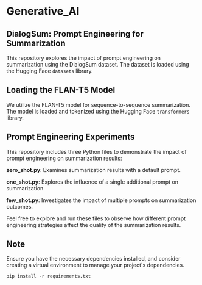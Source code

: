# Generative_AI
## DialogSum:  Prompt Engineering for Summarization

This repository explores the impact of prompt engineering on summarization using the DialogSum dataset. The dataset is loaded using the Hugging Face `datasets` library.

## Loading the FLAN-T5 Model
We utilize the FLAN-T5 model for sequence-to-sequence summarization. The model is loaded and tokenized using the Hugging Face `transformers` library.

## Prompt Engineering Experiments
This repository includes three Python files to demonstrate the impact of prompt engineering on summarization results:

__zero_shot.py__: Examines summarization results with a default prompt.

__one_shot.py__: Explores the influence of a single additional prompt on summarization.

__few_shot.py__: Investigates the impact of multiple prompts on summarization outcomes.

Feel free to explore and run these files to observe how different prompt engineering strategies affect the quality of the summarization results.

## Note
Ensure you have the necessary dependencies installed, and consider creating a virtual environment to manage your project's dependencies.

```
pip install -r requirements.txt
```
